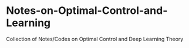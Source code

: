 # Notes-on-Optimal-Control-and-Learning
Collection of Notes/Codes on Optimal Control and Deep Learning Theory
